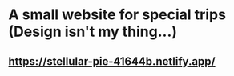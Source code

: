 # A small website for special trips (Design isn't my thing...)
## https://stellular-pie-41644b.netlify.app/
